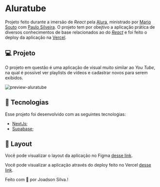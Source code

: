 # Aluratube

Projeto feito durante a imersão de _React_ pela [Alura](https://www.alura.com.br/), ministrado por [Mario Souto](https://github.com/omariosouto) com [Paulo Silveira](https://github.com/peas). O projeto tem por obejtivo a aplicação prática de diversos conhecimentos de base relacionados ao
do [_React_](https://reactjs.org/) e foi feito o deploy da aplicação na [Vercel](aluratube-theta-five.vercel.app/).

## 💻 Projeto
O projeto em questão é uma aplicação de visual muito similar ao _You Tube_, na qual é possível ver playlists de vídeos e cadastrar novos para serem exibidos.

![preview-aluratube](https://user-images.githubusercontent.com/38007646/202907300-6a5cc482-4cf2-4942-bc10-0f1de9ca954d.png)

## 🚀 Tecnologias

Esse projeto foi desenvolvido com as seguintes tecnologias:

- [NextJs](https://nextjs.org/);
- [Supabase](https://app.supabase.com/);

## 🔖 Layout

Você pode visualizar o layout da aplicação no Figma [desse link](https://www.figma.com/file/1acrju7CLwHkSh6e7xEk9h/Aluratube?t=w0s0wOGGGGC7zZo7-0).

Você pode visualizar a aplicação através do deploy feito no Vercel [desse link](https://aluracord-matrix-rho-eight.vercel.app/).



Feito com 💙 por Joadson Silva.!
